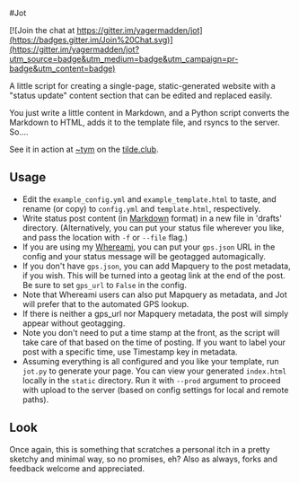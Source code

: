 #Jot

[![Join the chat at https://gitter.im/yagermadden/jot](https://badges.gitter.im/Join%20Chat.svg)](https://gitter.im/yagermadden/jot?utm_source=badge&utm_medium=badge&utm_campaign=pr-badge&utm_content=badge)

A little script for creating a single-page, static-generated website with a "status update" content section that can be edited and replaced easily.

You just write a little content in Markdown, and a Python script converts the Markdown to HTML, adds it to the template file, and rsyncs to the server. So....

See it in action at [~tym](http://tilde.club/~tym/) on the [tilde.club](http://tilde.club).

## Usage

- Edit the `example_config.yml` and `example_template.html` to taste, and rename (or copy) to `config.yml` and `template.html`, respectively.
- Write status post content (in [Markdown](http://daringfireball.net/projects/markdown/) format) in a new file in 'drafts' directory. (Alternatively, you can put your status file wherever you like, and pass the location with `-f` or `--file` flag.) 
- If you are using my [Whereami](http://github.com/yagermadden/whereami), you can put your `gps.json` URL in the config and your status message will be geotagged automagically.
- If you don't have `gps.json`, you can add Mapquery to the post metadata, if you wish. This will be turned into a geotag link at the end of the post. Be sure to set `gps_url` to `False` in the config.
- Note that Whereami users can also put Mapquery as metadata, and Jot will prefer that to the automated GPS lookup.
- If there is neither a gps_url nor Mapquery metadata, the post will simply appear without geotagging.
- Note you don't need to put a time stamp at the front, as the script will take care of that based on the time of posting. If you want to label your post with a specific time, use Timestamp key in metadata.
- Assuming everything is all configured and you like your template, run `jot.py` to generate  your page. You can view your generated `index.html` locally in the `static` directory. Run it with `--prod` argument to proceed with upload to the server (based on config settings for local and remote paths).

## Look
Once again, this is something that scratches a personal itch in a pretty sketchy and minimal way, so no promises, eh? Also as always, forks and feedback welcome and appreciated.
